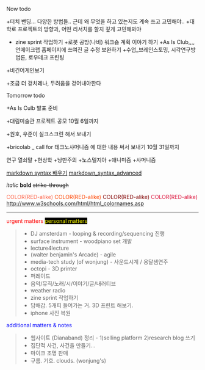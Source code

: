 



Now todo

+터치 밴딩... 다양한 방법들.. 근데 왜 무엇을 하고 있는지도 계속 쓰고 고민해야..
+대학로 프로젝트의 방향과, 어떤 리서치를 할지 깊게 고민해봐야
+ zine sprint 작업하기
+로봇 공방(나비) 워크숍 계획 이야기 하기 
+As Is Club,,,, 언메이크랩 홈페이지에 쓰여진 글 수정 보완하기
+수업_브레인스토밍, 시각연구방법론, 로우테크 프린팅

+비긴어게인보기

+조금 더 겉치레나, 두려움을 걷어내야한다

Tomorrow todo

+As Is Culb 발표 준비

+대림미술관 프로젝트 공모 
10월 6일까지 

+원호, 우준이 실크스크린 해서 보내기

+bricolab _ call for 테크노샤머니즘 에 대한 내용 써서 보내기 
   10월 31일까지 




연구 열쇠말
+현상학
+낭만주의
+노스텔지아
+애니미즘
+샤머니즘



[markdown syntax 배우기](http://dynalon.github.io/mdwiki/#!quickstart.md)
[markdown_syntax_advanced](http://daringfireball.net/projects/markdown/syntax)

*italic*
**bold**
~~strike-through~~

<span style="color:tomato">COLOR(RED-alike)</span>
<span style="color:orangered">COLOR(RED-alike)</span>
<span style="color:maroon">COLOR(RED-alike)</span>
<span style="color:crimson">COLOR(RED-alike)</span>
<http://www.w3schools.com/html/html_colornames.asp>

- - - -

<span style="color:red">
urgent matters</span>




<span style="color:yellow; background-color:black">
personal matters
</span>

> * DJ amsterdam - looping & recording/sequencing 진행
> * surface instrument - woodpiano set 개발
> * lecture4lecture
> * (walter benjamin's Arcade) - agile
> * media-tech study (of wonjung) - 사운드시계 / 옹달샘연주
> * octopi - 3D printer
> * 퍼레이드
> * 음악/뮤직/노래/시/이야기/글/내러티브
> * weather radio
> * zine sprint 작업하기
> * 담배갑. 5개피 들어가는 거. 3D 프린트 해보기.
> * iphone 사진 복원

<span style="color:blue">
additional matters & notes
</span>

> * 웹사이트 (Dianaband) 정리 - 1)selling platform 2)research blog 쓰기
> * 집단적 사건, 사건을 만들기...
> * 마이크 조명 판매
> * 구름. 기호. clouds. (wonjung's)
